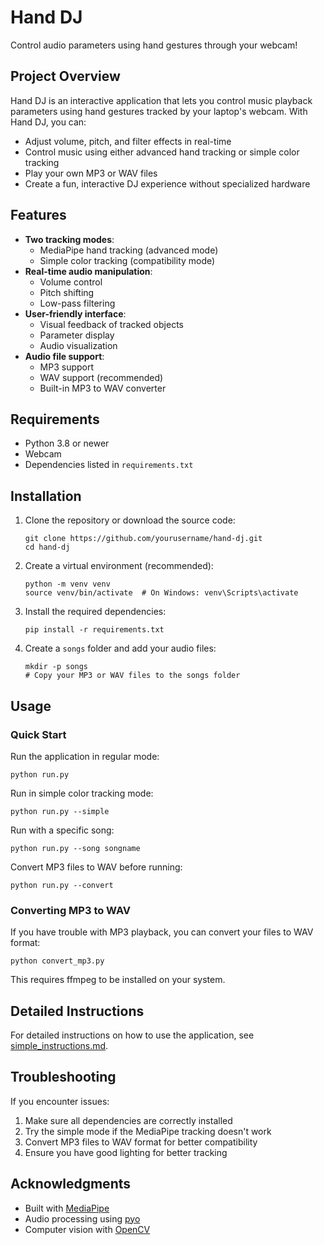 # Hand DJ

Control audio parameters using hand gestures through your webcam!

## Project Overview

Hand DJ is an interactive application that lets you control music playback parameters using hand gestures tracked by your laptop's webcam. With Hand DJ, you can:

- Adjust volume, pitch, and filter effects in real-time
- Control music using either advanced hand tracking or simple color tracking
- Play your own MP3 or WAV files
- Create a fun, interactive DJ experience without specialized hardware

## Features

- **Two tracking modes**:
  - MediaPipe hand tracking (advanced mode)
  - Simple color tracking (compatibility mode)
- **Real-time audio manipulation**:
  - Volume control
  - Pitch shifting
  - Low-pass filtering
- **User-friendly interface**:
  - Visual feedback of tracked objects
  - Parameter display
  - Audio visualization
- **Audio file support**:
  - MP3 support
  - WAV support (recommended)
  - Built-in MP3 to WAV converter

## Requirements

- Python 3.8 or newer
- Webcam
- Dependencies listed in `requirements.txt`

## Installation

1. Clone the repository or download the source code:
   ```
   git clone https://github.com/yourusername/hand-dj.git
   cd hand-dj
   ```

2. Create a virtual environment (recommended):
   ```
   python -m venv venv
   source venv/bin/activate  # On Windows: venv\Scripts\activate
   ```

3. Install the required dependencies:
   ```
   pip install -r requirements.txt
   ```

4. Create a `songs` folder and add your audio files:
   ```
   mkdir -p songs
   # Copy your MP3 or WAV files to the songs folder
   ```

## Usage

### Quick Start

Run the application in regular mode:
```
python run.py
```

Run in simple color tracking mode:
```
python run.py --simple
```

Run with a specific song:
```
python run.py --song songname
```

Convert MP3 files to WAV before running:
```
python run.py --convert
```

### Converting MP3 to WAV

If you have trouble with MP3 playback, you can convert your files to WAV format:
```
python convert_mp3.py
```

This requires ffmpeg to be installed on your system.

## Detailed Instructions

For detailed instructions on how to use the application, see [simple_instructions.md](simple_instructions.md).

## Troubleshooting

If you encounter issues:

1. Make sure all dependencies are correctly installed
2. Try the simple mode if the MediaPipe tracking doesn't work
3. Convert MP3 files to WAV format for better compatibility
4. Ensure you have good lighting for better tracking

## Acknowledgments

- Built with [MediaPipe](https://mediapipe.dev/)
- Audio processing using [pyo](http://ajaxsoundstudio.com/software/pyo/)
- Computer vision with [OpenCV](https://opencv.org/)
